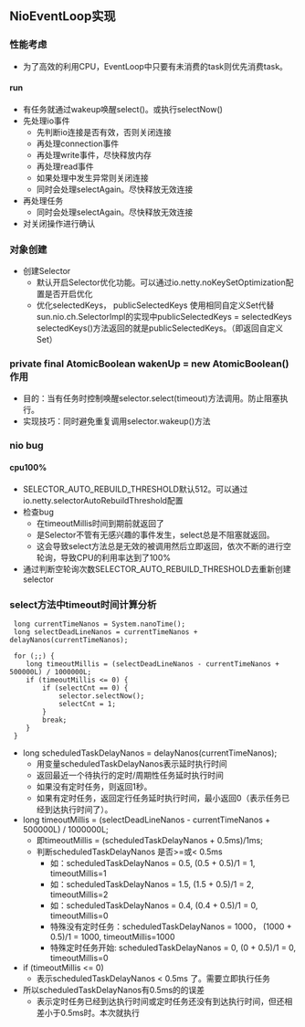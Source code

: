 ## NioEventLoop实现

### 性能考虑
 * 为了高效的利用CPU，EventLoop中只要有未消费的task则优先消费task。
 
#### run
 * 有任务就通过wakeup唤醒select()。或执行selectNow()
 * 先处理io事件
   + 先判断io连接是否有效，否则关闭连接
   + 再处理connection事件
   + 再处理write事件，尽快释放内存
   + 再处理read事件
   + 如果处理中发生异常则关闭连接
   + 同时会处理selectAgain。尽快释放无效连接
 * 再处理任务
   + 同时会处理selectAgain。尽快释放无效连接
 * 对关闭操作进行确认
 
### 对象创建
 * 创建Selector
   + 默认开启Selector优化功能。可以通过io.netty.noKeySetOptimization配置是否开启优化
   + 优化selectedKeys， publicSelectedKeys 使用相同自定义Set代替
   sun.nio.ch.SelectorImpl的实现中publicSelectedKeys = selectedKeys
   selectedKeys()方法返回的就是publicSelectedKeys。（即返回自定义Set）
   

### private final AtomicBoolean wakenUp = new AtomicBoolean() 作用
 * 目的：当有任务时控制唤醒selector.select(timeout)方法调用。防止阻塞执行。
 * 实现技巧：同时避免重复调用selector.wakeup()方法
   

### nio bug

#### cpu100%
 * SELECTOR_AUTO_REBUILD_THRESHOLD默认512。可以通过io.netty.selectorAutoRebuildThreshold配置
 * 检查bug
   + 在timeoutMillis时间到期前就返回了
   + 是Selector不管有无感兴趣的事件发生，select总是不阻塞就返回。
   + 这会导致select方法总是无效的被调用然后立即返回，依次不断的进行空轮询，导致CPU的利用率达到了100%
 * 通过判断空轮询次数SELECTOR_AUTO_REBUILD_THRESHOLD去重新创建selector
 
   
### select方法中timeout时间计算分析
``` 
 long currentTimeNanos = System.nanoTime();
 long selectDeadLineNanos = currentTimeNanos + delayNanos(currentTimeNanos);

 for (;;) {
    long timeoutMillis = (selectDeadLineNanos - currentTimeNanos + 500000L) / 1000000L;
    if (timeoutMillis <= 0) {
        if (selectCnt == 0) {
            selector.selectNow();
            selectCnt = 1;
        }
        break;
    }
 }
```
 * long scheduledTaskDelayNanos = delayNanos(currentTimeNanos); 
   + 用变量scheduledTaskDelayNanos表示延时执行时间
   + 返回最近一个待执行的定时/周期性任务延时执行时间
   + 如果没有定时任务，则返回1秒。
   + 如果有定时任务，返回定行任务延时执行时间，最小返回0（表示任务已经到达执行时间了）。
 * long timeoutMillis = (selectDeadLineNanos - currentTimeNanos + 500000L) / 1000000L;
   + 即timeoutMillis = (scheduledTaskDelayNanos + 0.5ms)/1ms;
   + 判断scheduledTaskDelayNanos 是否>=或< 0.5ms 
      - 如：scheduledTaskDelayNanos = 0.5, (0.5 + 0.5)/1 = 1, timeoutMillis=1
      - 如：scheduledTaskDelayNanos = 1.5, (1.5 + 0.5)/1 = 2, timeoutMillis=2
      - 如：scheduledTaskDelayNanos = 0.4, (0.4 + 0.5)/1 = 0, timeoutMillis=0
      - 特殊没有定时任务：scheduledTaskDelayNanos = 1000， (1000 + 0.5)/1 = 1000, timeoutMillis=1000
      - 特殊定时任务开始: scheduledTaskDelayNanos = 0, (0 + 0.5)/1 = 0, timeoutMillis=0
 * if (timeoutMillis <= 0) 
   + 表示scheduledTaskDelayNanos < 0.5ms 了。需要立即执行任务
 * 所以scheduledTaskDelayNanos有0.5ms的的误差
   + 表示定时任务已经到达执行时间或定时任务还没有到达执行时间，但还相差小于0.5ms时。本次就执行